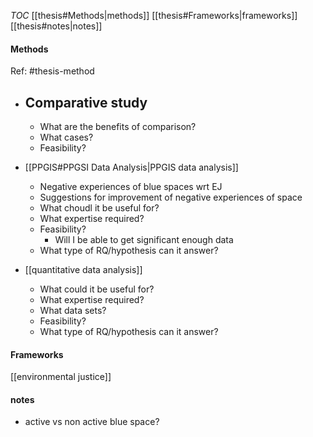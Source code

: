 *TOC*
[[thesis#Methods|methods]]
[[thesis#Frameworks|frameworks]]
[[thesis#notes|notes]]



#### Methods
Ref: #thesis-method 

- Comparative study
	- 
	- What are the benefits of comparison?
	- What cases?
	- Feasibility?

- [[PPGIS#PPGSI Data Analysis|PPGIS data analysis]] 
	- Negative experiences of blue spaces wrt EJ
	- Suggestions for improvement of negative experiences of space
	- What choudl it be useful for?
	- What expertise required?
	- Feasibility?
		- Will I be able to get significant enough data
	- What type of RQ/hypothesis can it answer?

- [[quantitative data analysis]]
	- What could it be useful for?
	- What expertise required?
	- What data sets?
	- Feasibility?
	- What type of RQ/hypothesis can it answer?

#### Frameworks

[[environmental justice]]


#### notes
- active vs non active blue space?

